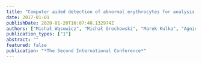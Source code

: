```yaml
---
title: "Computer aided detection of abnormal erythrocytes for analysis of the in vitro interactions of nanodiamonds with human blood"
date: 2017-01-01
publishDate: 2020-01-20T16:07:40.132974Z
authors: ["Michał Wąsowicz", "Michał Grochowski", "Marek Kulka", "Agnieszka Mikołajczyk", "Mateusz Ficek", "Katarzyna Karpie\ŉko", "Maciej Cićkiewicz"]
publication_types: ["1"]
abstract: ""
featured: false
publication: "*The Second International Conference*"
---
```


